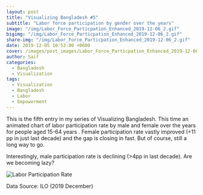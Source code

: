 ```yaml
---
layout: post  
title: "Visualizing Bangladesh #5"
subtitle: "Labor force participation by gender over the years"
image: "/img/Labor_Force_Particpation_Enhanced_2019-12-06_2.gif"
bigimg: "/img/Labor_Force_Particpation_Enhanced_2019-12-06_2.gif"
share-img: "/img/Labor_Force_Particpation_Enhanced_2019-12-06_2.gif"
date: 2019-12-05 10:53:00 +0600
cover: /images/post_images/Labor_Force_Particpation_Enhanced_2019-12-06_2.webp
author: Saif
categories: 
  - Bangladesh
  - Visualization
tags:
  - Visualization
  - Bangladesh
  - Labor
  - Empowerment
---
```


<style>

    article img {
    max-height: 100% !important;
    width: 100% !important;

}
</style>

This is the fifth entry in my series of Visualizing Bangladesh. This time an animated chart of labor participation rate by male and female over the years for people aged 15-64 years . Female participation rate vastly improved (+11 pp in just last decade) and the gap is closing in fast. But of course, still a long way to go.

Interestingly, male participation rate is declining (>4pp in last decade). Are we becoming lazy? 

![Labor Participation Rate](/img/Labor_Force_Particpation_Enhanced_2019-12-06_2.gif)

Data Source: ILO (2019 December)
